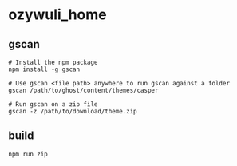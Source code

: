# ozywuli_home

## gscan

```
# Install the npm package
npm install -g gscan
```

```
# Use gscan <file path> anywhere to run gscan against a folder
gscan /path/to/ghost/content/themes/casper
```

```
# Run gscan on a zip file
gscan -z /path/to/download/theme.zip
```

## build

```
npm run zip
```